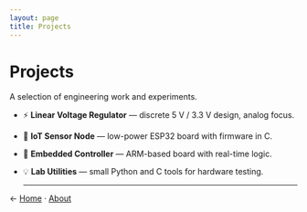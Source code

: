 ```yaml
---
layout: page
title: Projects
---
```


<!--
File: projects.md
Purpose: Projects section listing selected hardware and firmware work.
Author: Marcos Verdejo Bosch
Created: October 2025
Notes:
- Linked from index.md
- Each item will later include images, brief descriptions, or links
-->

# Projects

A selection of engineering work and experiments.

- ⚡ **Linear Voltage Regulator** — discrete 5 V / 3.3 V design, analog focus.  
- 🔧 **IoT Sensor Node** — low-power ESP32 board with firmware in C.  
- 🧩 **Embedded Controller** — ARM-based board with real-time logic.  
- 💡 **Lab Utilities** — small Python and C tools for hardware testing.

  ---

← [Home](./) · [About](./about)
